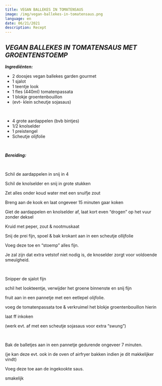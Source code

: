 ```yaml
---
title: VEGAN BALLEKES IN TOMATENSAUS
image: /img/vegan-ballekes-in-tomatensaus.png
language: en
date: 06/21/2021
description: Recept
---
```

<!--StartFragment-->

## ***VEGAN BALLEKES IN TOMATENSAUS MET GROENTENSTOEMP***



***Ingrediënten:***



* 2 doosjes vegan ballekes garden gourmet
* 1 sjalot
* 1 teentje look
* 1 fles (440ml) tomatenpassata
* 1 blokje groentenbouillon
* (evt- klein scheutje sojasaus)

 

* 4 grote aardappelen (bvb bintjes)
* 1/2 knolselder
* 1 preistengel
* Scheutje olijfolie

 

***Bereiding:***

 

Schil de aardappelen in snij in 4

Schil de knolselder en snij in grote stukken

Zet alles onder koud water met een snuifje zout

Breng aan de kook en laat ongeveer 15 minuten gaar koken

Giet de aardappelen en knolselder af, laat kort even “drogen” op het vuur zonder deksel

Kruid met peper, zout & nootmuskaat

Snij de prei fijn, spoel & bak krokant aan in een scheutje ollijfolie

Voeg deze toe en “stoemp” alles fijn.

Je zal zijn dat extra vetstof niet nodig is, de knoselder zorgt voor voldoende smeuïgheid.

 

Snipper de sjalot fijn

schil het lookteentje, verwijder het groene binnenste en snij fijn

fruit aan in een pannetje met een eetlepel olijfolie.

voeg de tomatenpassata toe & verkruimel het blokje groentenbouillon hierin

laat ff inkoken

(werk evt. af met een scheutje sojasaus voor extra “swung”)

 

Bak de balletjes aan in een pannetje gedurende ongeveer 7 minuten.

(je kan deze evt. ook in de oven of airfryer bakken indien je dit makkelijker vindt)

Voeg deze toe aan de ingekookte saus.

smakelijk

<!--EndFragment-->